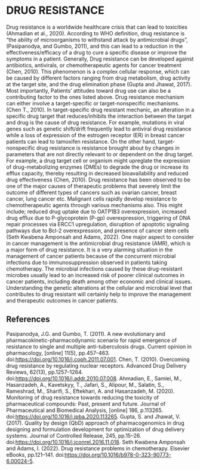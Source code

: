 # DRUG RESISTANCE
Drug resistance is a worldwide healthcare crisis that can lead to toxicities (Ahmadian et al., 2020). According to WHO definition, drug resistance is “the ability of microorganisms to withstand attack by antimicrobial drugs”, (Pasipanodya, and Gumbo, 2011), and this can lead to a reduction in the effectiveness/efficacy of a drug to cure a specific disease or improve the symptoms in a patient. Generally, Drug resistance can be developed against antibiotics, antivirals, or chemotherapeutic agents for cancer treatment (Chen, 2010). 
This phenomenon is a complex cellular response, which can be caused by different factors ranging from drug metabolism, drug activity at the target site, and the drug elimination phase (Gupta and Jhawat, 2017). Most importantly, Patients’ attitudes toward drug use can also be a contributing factor to the ones listed above. Drug resistance mechanism can either involve a target-specific or target-nonspecific mechanisms. (Chen T., 2010). In target-specific drug resistant mechanic, an alteration in a specific drug target that reduces/inhibits the interaction between the target and drug is the cause of drug resistance. For example, mutations in viral genes such as genetic shift/drift frequently lead to antiviral drug resistance while a loss of expression of the estrogen receptor (ER) in breast cancer patients can lead to tamoxifen resistance. On the other hand, target-nonspecific drug resistance is resistance brought about by changes in parameters that are not directly relevant to or dependent on the drug target. For example, a drug target cell or organism might upreglate the expression of drug-metabolizing enzymes (DMEs) to degrade the drug or increase its efflux capacity, thereby resulting in decreased bioavailability and reduced drug effectiveness (Chen, 2010). 
Drug resistance has been observed to be one of the major causes of therapeutic problems that severely limit the outcome of different types of cancers such as ovarian cancer, breast cancer, lung cancer etc. Malignant cells rapidly develop resistance to chemotherapeutic agents through various mechanisms also. This might include; reduced drug uptake due to OATP1B3 overexpression, increased drug efflux due to P-glycoprotein (P-gp) overexpression, triggering of DNA repair processes via ERCC1 upregulation, disruption of apoptotic signaling pathways due to Bcl-2 overexpression, and presence of cancer stem cells (Seth Kwabena Amponsah and Adams, 2022). 
One major aspect to consider in cancer management is the antimicrobial drug resistance (AMR), which is a major form of drug resistance. It is a very alarming situation in the management of cancer patients because of the concurrent microbial infections due to immunosuppression observed in patients taking chemotherapy. The microbial infections caused by these drug-resistant microbes usually lead to an increased risk of poorer clinical outcomes in cancer patients, including death among other economic and clinical issues. 
Understanding the genetic alterations at the cellular and microbial level that contributes to drug resistant will certainly help to improve the management and therapeutic outcomes in cancer patients.
## References
Pasipanodya, J.G. and Gumbo, T. (2011). A new evolutionary and pharmacokinetic-pharmacodynamic scenario for rapid emergence of resistance to single and multiple anti-tuberculosis drugs. Current opinion in pharmacology, [online] 11(5), pp.457–463. doi:https://doi.org/10.1016/j.coph.2011.07.001.
Chen, T. (2010). Overcoming drug resistance by regulating nuclear receptors. Advanced Drug Delivery Reviews, 62(13), pp.1257–1264. doi:https://doi.org/10.1016/j.addr.2010.07.008.
Ahmadian, E., Samiei, M., Hasanzadeh, A., Kavetskyy, T., Jafari, S., Alipour, M., Salatin, S., Rameshrad, M., Sharifi, S., Eftekhari, A. and Hasanzadeh, M. (2020). Monitoring of drug resistance towards reducing the toxicity of pharmaceutical compounds: Past, present and future. Journal of Pharmaceutical and Biomedical Analysis, [online] 186, p.113265. doi:https://doi.org/10.1016/j.jpba.2020.113265.
Gupta, S. and Jhawat, V. (2017). Quality by design (QbD) approach of pharmacogenomics in drug designing and formulation development for optimization of drug delivery systems. Journal of Controlled Release, 245, pp.15–26. doi:https://doi.org/10.1016/j.jconrel.2016.11.018.
Seth Kwabena Amponsah and Adams, I. (2022). Drug resistance problems in chemotherapy. Elsevier eBooks, pp.121–141. doi:https://doi.org/10.1016/b978-0-323-90773-6.00024-5.


